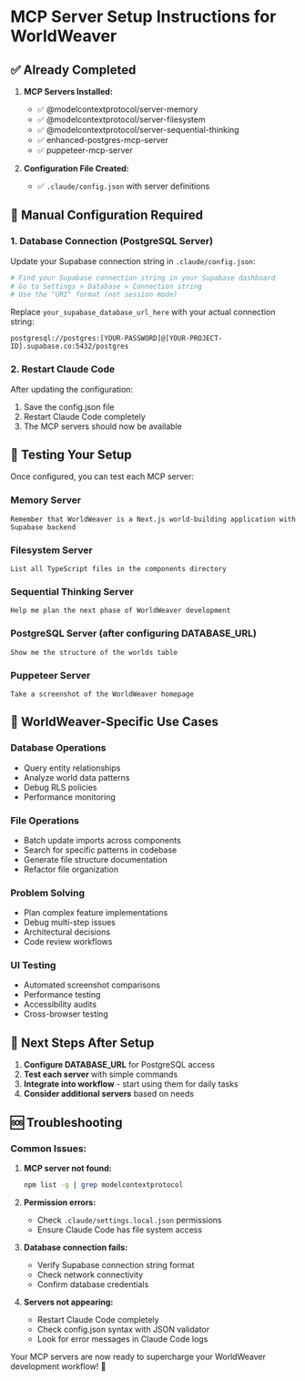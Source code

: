 # MCP Server Setup Instructions for WorldWeaver

## ✅ **Already Completed**

1. **MCP Servers Installed:**
   - ✅ @modelcontextprotocol/server-memory
   - ✅ @modelcontextprotocol/server-filesystem  
   - ✅ @modelcontextprotocol/server-sequential-thinking
   - ✅ enhanced-postgres-mcp-server
   - ✅ puppeteer-mcp-server

2. **Configuration File Created:**
   - ✅ `.claude/config.json` with server definitions

## 🔧 **Manual Configuration Required**

### 1. **Database Connection (PostgreSQL Server)**

Update your Supabase connection string in `.claude/config.json`:

```bash
# Find your Supabase connection string in your Supabase dashboard
# Go to Settings > Database > Connection string
# Use the "URI" format (not session mode)
```

Replace `your_supabase_database_url_here` with your actual connection string:
```
postgresql://postgres:[YOUR-PASSWORD]@[YOUR-PROJECT-ID].supabase.co:5432/postgres
```

### 2. **Restart Claude Code**

After updating the configuration:
1. Save the config.json file
2. Restart Claude Code completely
3. The MCP servers should now be available

## 🚀 **Testing Your Setup**

Once configured, you can test each MCP server:

### **Memory Server**
```
Remember that WorldWeaver is a Next.js world-building application with Supabase backend
```

### **Filesystem Server** 
```
List all TypeScript files in the components directory
```

### **Sequential Thinking Server**
```
Help me plan the next phase of WorldWeaver development
```

### **PostgreSQL Server** (after configuring DATABASE_URL)
```
Show me the structure of the worlds table
```

### **Puppeteer Server**
```
Take a screenshot of the WorldWeaver homepage
```

## 🎯 **WorldWeaver-Specific Use Cases**

### **Database Operations**
- Query entity relationships
- Analyze world data patterns  
- Debug RLS policies
- Performance monitoring

### **File Operations**
- Batch update imports across components
- Search for specific patterns in codebase
- Generate file structure documentation
- Refactor file organization

### **Problem Solving**
- Plan complex feature implementations
- Debug multi-step issues
- Architectural decisions
- Code review workflows

### **UI Testing**
- Automated screenshot comparisons
- Performance testing
- Accessibility audits
- Cross-browser testing

## 📝 **Next Steps After Setup**

1. **Configure DATABASE_URL** for PostgreSQL access
2. **Test each server** with simple commands
3. **Integrate into workflow** - start using them for daily tasks
4. **Consider additional servers** based on needs

## 🆘 **Troubleshooting**

### **Common Issues:**

1. **MCP server not found:**
   ```bash
   npm list -g | grep modelcontextprotocol
   ```

2. **Permission errors:**
   - Check `.claude/settings.local.json` permissions
   - Ensure Claude Code has file system access

3. **Database connection fails:**
   - Verify Supabase connection string format
   - Check network connectivity
   - Confirm database credentials

4. **Servers not appearing:**
   - Restart Claude Code completely
   - Check config.json syntax with JSON validator
   - Look for error messages in Claude Code logs

Your MCP servers are now ready to supercharge your WorldWeaver development workflow! 🚀